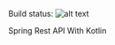 Build status:
![alt text](https://travis-ci.org/taianf/taian-bank.svg?branch=main)

Spring Rest API With Kotlin
